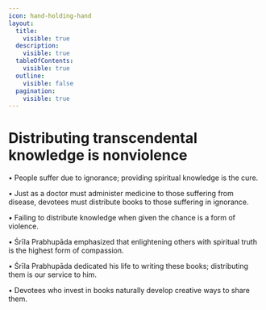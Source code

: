 ```yaml
---
icon: hand-holding-hand
layout:
  title:
    visible: true
  description:
    visible: true
  tableOfContents:
    visible: true
  outline:
    visible: false
  pagination:
    visible: true
---
```


# Distributing transcendental knowledge is nonviolence

• People suffer due to ignorance; providing spiritual knowledge is the cure.

• Just as a doctor must administer medicine to those suffering from disease, devotees must distribute books to those suffering in ignorance.

• Failing to distribute knowledge when given the chance is a form of violence.

• Śrīla Prabhupāda emphasized that enlightening others with spiritual truth is the highest form of compassion.

• Śrīla Prabhupāda dedicated his life to writing these books; distributing them is our service to him.

• Devotees who invest in books naturally develop creative ways to share them.

